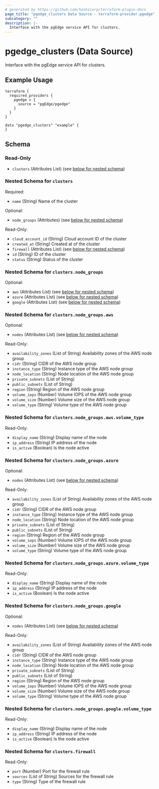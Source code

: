 ```yaml
---
# generated by https://github.com/hashicorp/terraform-plugin-docs
page_title: "pgedge_clusters Data Source - terraform-provider-pgedge"
subcategory: ""
description: |-
  Interface with the pgEdge service API for clusters.
---
```


# pgedge_clusters (Data Source)

Interface with the pgEdge service API for clusters.

## Example Usage

```hcl
terraform {
  required_providers {
    pgedge = {
      source = "pgEdge/pgedge"
    }
  }
}

data "pgedge_clusters" "example" {
}
```

<!-- schema generated by tfplugindocs -->
## Schema

### Read-Only

- `clusters` (Attributes List) (see [below for nested schema](#nestedatt--clusters))

<a id="nestedatt--clusters"></a>
### Nested Schema for `clusters`

Required:

- `name` (String) Name of the cluster

Optional:

- `node_groups` (Attributes) (see [below for nested schema](#nestedatt--clusters--node_groups))

Read-Only:

- `cloud_account_id` (String) Cloud account ID of the cluster
- `created_at` (String) Created at of the cluster
- `firewall` (Attributes List) (see [below for nested schema](#nestedatt--clusters--firewall))
- `id` (String) ID of the cluster
- `status` (String) Status of the cluster

<a id="nestedatt--clusters--node_groups"></a>
### Nested Schema for `clusters.node_groups`

Optional:

- `aws` (Attributes List) (see [below for nested schema](#nestedatt--clusters--node_groups--aws))
- `azure` (Attributes List) (see [below for nested schema](#nestedatt--clusters--node_groups--azure))
- `google` (Attributes List) (see [below for nested schema](#nestedatt--clusters--node_groups--google))

<a id="nestedatt--clusters--node_groups--aws"></a>
### Nested Schema for `clusters.node_groups.aws`

Optional:

- `nodes` (Attributes List) (see [below for nested schema](#nestedatt--clusters--node_groups--aws--nodes))

Read-Only:

- `availability_zones` (List of String) Availability zones of the AWS node group
- `cidr` (String) CIDR of the AWS node group
- `instance_type` (String) Instance type of the AWS node group
- `node_location` (String) Node location of the AWS node group
- `private_subnets` (List of String)
- `public_subnets` (List of String)
- `region` (String) Region of the AWS node group
- `volume_iops` (Number) Volume IOPS of the AWS node group
- `volume_size` (Number) Volume size of the AWS node group
- `volume_type` (String) Volume type of the AWS node group

<a id="nestedatt--clusters--node_groups--aws--nodes"></a>
### Nested Schema for `clusters.node_groups.aws.volume_type`

Read-Only:

- `display_name` (String) Display name of the node
- `ip_address` (String) IP address of the node
- `is_active` (Boolean) Is the node active



<a id="nestedatt--clusters--node_groups--azure"></a>
### Nested Schema for `clusters.node_groups.azure`

Optional:

- `nodes` (Attributes List) (see [below for nested schema](#nestedatt--clusters--node_groups--azure--nodes))

Read-Only:

- `availability_zones` (List of String) Availability zones of the AWS node group
- `cidr` (String) CIDR of the AWS node group
- `instance_type` (String) Instance type of the AWS node group
- `node_location` (String) Node location of the AWS node group
- `private_subnets` (List of String)
- `public_subnets` (List of String)
- `region` (String) Region of the AWS node group
- `volume_iops` (Number) Volume IOPS of the AWS node group
- `volume_size` (Number) Volume size of the AWS node group
- `volume_type` (String) Volume type of the AWS node group

<a id="nestedatt--clusters--node_groups--azure--nodes"></a>
### Nested Schema for `clusters.node_groups.azure.volume_type`

Read-Only:

- `display_name` (String) Display name of the node
- `ip_address` (String) IP address of the node
- `is_active` (Boolean) Is the node active



<a id="nestedatt--clusters--node_groups--google"></a>
### Nested Schema for `clusters.node_groups.google`

Optional:

- `nodes` (Attributes List) (see [below for nested schema](#nestedatt--clusters--node_groups--google--nodes))

Read-Only:

- `availability_zones` (List of String) Availability zones of the AWS node group
- `cidr` (String) CIDR of the AWS node group
- `instance_type` (String) Instance type of the AWS node group
- `node_location` (String) Node location of the AWS node group
- `private_subnets` (List of String)
- `public_subnets` (List of String)
- `region` (String) Region of the AWS node group
- `volume_iops` (Number) Volume IOPS of the AWS node group
- `volume_size` (Number) Volume size of the AWS node group
- `volume_type` (String) Volume type of the AWS node group

<a id="nestedatt--clusters--node_groups--google--nodes"></a>
### Nested Schema for `clusters.node_groups.google.volume_type`

Read-Only:

- `display_name` (String) Display name of the node
- `ip_address` (String) IP address of the node
- `is_active` (Boolean) Is the node active




<a id="nestedatt--clusters--firewall"></a>
### Nested Schema for `clusters.firewall`

Read-Only:

- `port` (Number) Port for the firewall rule
- `sources` (List of String) Sources for the firewall rule
- `type` (String) Type of the firewall rule
